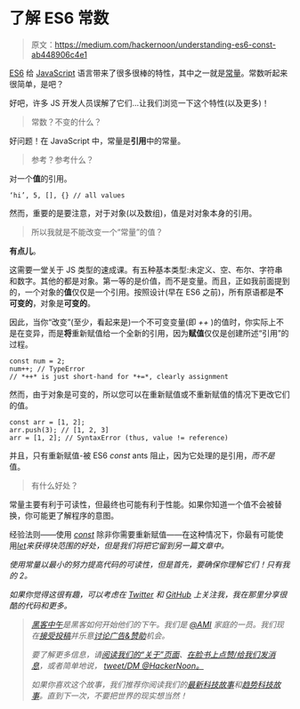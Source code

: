 # 了解 ES6 常数

> 原文：<https://medium.com/hackernoon/understanding-es6-const-ab448906c4e1>

[ES6](https://hackernoon.com/tagged/es6) 给 [JavaScript](https://hackernoon.com/tagged/javascript) 语言带来了很多很棒的特性，其中之一就是[常量](https://developer.mozilla.org/en-US/docs/Web/JavaScript/Reference/Statements/const)。常数听起来很简单，是吧？

好吧，许多 JS 开发人员误解了它们…让我们浏览一下这个特性(以及更多)！

> 常数？不变的什么？

好问题！在 JavaScript 中，常量是**引用**中的常量。

> 参考？参考什么？

对一个**值**的引用。

```
‘hi’, 5, [], {} // all values
```

然而，重要的是要注意，对于对象(以及数组)，值是对对象本身的引用。

> 所以我就是不能改变一个“常量”的值？

**有点儿**。

这需要一堂关于 JS 类型的速成课。有五种基本类型:未定义、空、布尔、字符串和数字。其他的都是对象。第一等的是价值，而不是变量。而且，正如我前面提到的，一个对象的**值**仅仅是一个引用。按照设计(早在 ES6 之前)，所有原语都是**不可变的**，对象是**可变的**。

因此，当你“改变”(至少，看起来是)一个不可变变量(即 *++* )的值时，你实际上不是在变异，而是**将**重新赋值给一个全新的引用，因为**赋值**仅仅是创建所述“引用”的过程。

```
const num = 2;
num++; // TypeError
// *++* is just short-hand for *+=*, clearly assignment
```

然而，由于对象是可变的，所以您可以在重新赋值或不重新赋值的情况下更改它们的值。

```
const arr = [1, 2];
arr.push(3); // [1, 2, 3]
arr = [1, 2]; // SyntaxError (thus, value != reference)
```

并且，只有重新赋值-被 ES6 *const* ants 阻止，因为它处理的是引用，*而不是*值。

> 有什么好处？

常量主要有利于可读性，但最终也可能有利于性能。如果你知道一个值不会被替换，你可能更了解程序的意图。

经验法则——使用 [*const*](https://developer.mozilla.org/en-US/docs/Web/JavaScript/Reference/Statements/const) 除非你需要重新赋值——在这种情况下，你最有可能使用[*let*](https://developer.mozilla.org/en-US/docs/Web/JavaScript/Reference/Statements/let)*来获得块范围的好处，但是我们将把它留到另一篇文章中。*

*使用常量以最小的努力提高代码的可读性，但是首先，要确保你理解它们！只有我的 2。*

*如果你觉得这很有趣，可以考虑在 [Twitter](https://twitter.com/tejasmanohar) 和 [GitHub](https://github.com/tejasmanohar) 上关注我，我在那里分享很酷的代码和更多。*

> *[黑客中午](http://bit.ly/Hackernoon)是黑客如何开始他们的下午。我们是 [@AMI](http://bit.ly/atAMIatAMI) 家庭的一员。我们现在[接受投稿](http://bit.ly/hackernoonsubmission)并乐意[讨论广告&赞助](mailto:partners@amipublications.com)机会。*
> 
> *要了解更多信息，请[阅读我们的“关于”页面](https://goo.gl/4ofytp)、[在脸书上点赞/给我们发消息](http://bit.ly/HackernoonFB)，或者简单地说， [tweet/DM @HackerNoon。](https://goo.gl/k7XYbx)*
> 
> *如果你喜欢这个故事，我们推荐你阅读我们的[最新科技故事](http://bit.ly/hackernoonlatestt)和[趋势科技故事](https://hackernoon.com/trending)。直到下一次，不要把世界的现实想当然！*